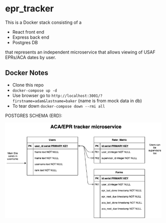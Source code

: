# epr_tracker

This is a Docker stack consisting of a
* React front end
* Express back end
* Postgres DB 

that represents an independent microservice that allows viewing of USAF EPRs/ACA dates by user.

## Docker Notes
* Clone this repo
* `docker-compose up -d`
* Use browser go to `http://localhost:3001/?firstname=adam&lastname=baker` (name is from mock data in db)
* To tear down `docker-compose down --rmi all`



POSTGRES SCHEMA (ERD):

![Image of ERD](https://github.com/flash548/epr_tracker/blob/master/users.png)
